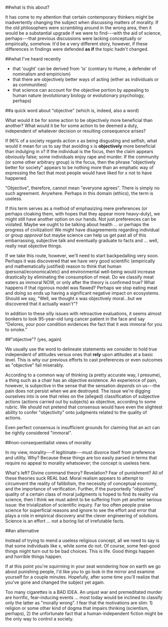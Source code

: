 ##what is this about?

It has come to my attention that certain contemporary thinkers might be inadvertently changing the subject when discussing matters of morality. If the old philosophers were scrambling around in the wrong area, then it would be a substantial upgrade if we were to find---with the aid of science, perhaps---that previous discussions were lacking conceptually or empirically, somehow. It'd be a very different story, however, if these differences in findings were defended **as if** the topic hadn't changed.

##what I've heard recently

- that 'ought' can be derived from 'is' (contrary to Hume, a defender of nominalism and empiricism)
- that there are objectively better ways of acting (either as individuals or as communities)
- that science can account for the objective portion by appealing to human nature (evolutionary biology or evolutionary psychology, perhaps)

##a quick word about "objective" (which is, indeed, also a word)

What would it be for some action to be objectively more beneficial than another? What would it be for some action to be deemed a duty, independent of whatever decision or resulting consequence arises?

If 96% of a society regards action x as being disgusting and selfish, what would it mean for us to say that avoiding x is **objectively** more beneficial than indulging in x? If the individual is the focus, then the claim appears obviously false; some individuals enjoy rape and murder. If the community (or some other arbitrary group) is the focus, then the phrase "objectively better for society" appears to be nothing more than an emphatic way of expressing the fact that most people would have liked for x not to have happened.

"Objective", therefore, cannot mean "everyone agrees". There is simply no such agreement. Anywhere. Perhaps in this domain (ethics), the term is useless.

If this term serves as a method of emphasizing mere preferences (or perhaps cloaking them, with hopes that they appear more heavy-duty), we might still have another option on our hands. Not just preferences can be violated. Maybe we ought to be talking about health ... or perhaps the progress of civilization! We might have disagreements regarding individual or group *approval* but maybe science can help us get past all of this embarrassing, subjective talk and eventually graduate to facts and ... well, really neat objective things.

If we take this route, however, we'll need to start backpedalling very soon. Perhaps it was discovered that we have very good scientific (empirically and mathematically justified) reason to think that human (personal/economical/etc) and environmental well-being would increase drastically by eliminating the consumption of meat. Do we classify meat eaters as immoral NOW, or only after the theory is confirmed true? What happens if that rigorous model was flawed? Perhaps we stop eating meat and doing so ends up having a significant negative impact on ecosystems. Should we say, "Well, we thought x was objectively moral...but we discovered that it actually wasn't"?

In addition to these silly issues with retroactive evaluations, it seems almost bonkers to look 95-year-old lung cancer patient in the face and say "Delores, your poor condition evidences the fact that it *was* immoral for you to smoke."

##"objective"? (yes, again)

We usually use the word to delineate statements we consider to hold true independent of attitudes versus ones that **rely** upon attitudes at a basic level. This is why our previous efforts to cast preferences or even outcomes as "objective" fail miserably.

According to a common way of thinking (a pretty accurate way, I presume), a thing such as a chair has an objective existence. An experience of pain, however, is subjective in the sense that the sensation *depends* on us---the pain does not persist when we are destroyed. The issue we're digging ourselves into is one that relies on the (alleged) classification of subjective actions (actions carried out by subjects) as objective, according to some rubric. We should not pretend that consensus would have even the slightest ability to confer "objectivity" onto judgments related to the quality of actions.

Even perfect consensus is insufficient grounds for claiming that an act can be rightly considered "immoral".

##non-consequentialist views of morality

In my view, morality---if legitimate---must divorce itself from preference and utility. Why? Because these things are too easily parsed in terms that require no appeal to morality whatsoever; the concept is useless here.

What's left? Divine command theory? Revelation? Fear of punishment? All of these theories suck REAL bad. Moral realism appears to attempt to circumvent the reality of fallibilism, the necessity of conceptual economy, and the importance of verification. Further, if the purportedly "objective" quality of a certain class of moral judgments is hoped to find its reality via science, then I think we must admit to be suffering from yet another serious issue: the trivialization of scientific inquiry. Far too often people praise science for superficial reasons and ignore to see the effort and error that plays a role in empirical discovery and the clever engineering of solutions. Science is an effort ... not a boring list of irrefutable facts.

##an alternative

Instead of trying to mend a useless religious concept, all we need to say is that some individuals like x, while some do not. Of course, some feel-good things might turn out to be bad choices. This is life. Good things happen and horrible things happen.

If at this point you're squirming in your seat wondering how on earth we go about punishing people, I'd like you to go look in the mirror and examine yourself for a couple minutes. Hopefully, after some time you'll realize that you've gone and changed the subject yet again.

Too many cigarettes is a BAD IDEA. An unjust war and premeditated murder are horrific, fear-inducing events ... most today would be inclined to classify only the latter as "morally wrong". I fear that the motivations are slim: 1) religion or some other kind of dogma that impairs thinking (scientism, perhaps), 2) the unfortunate fact that a human-independent fiction might be the only way to control a society.
